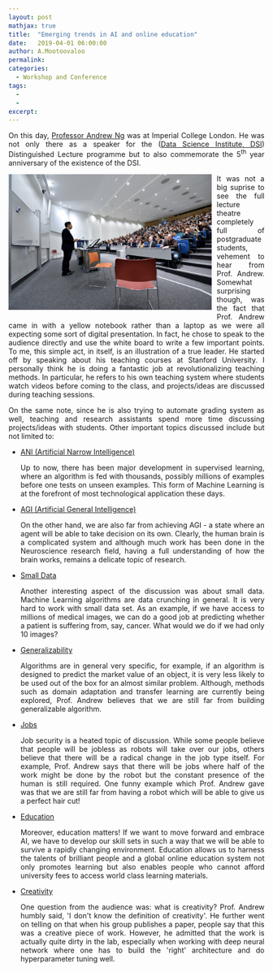 ```yaml
---
layout: post
mathjax: true
title:  "Emerging trends in AI and online education"
date:   2019-04-01 06:00:00
author: A.Mootoovaloo
permalink:
categories:
  - Workshop and Conference
tags:
  - 
  -
excerpt:
---
```


<p align="justify">On this day, <a href="https://www.coursera.org/instructor/andrewng">Professor Andrew Ng</a> was at Imperial College London. He was not only there as a speaker for the (<a href="https://www.imperial.ac.uk/data-science/">Data Science Institute, DSI</a>) Distinguished Lecture programme but to also commemorate the 5<sup>th</sup> year anniversary of the existence of the DSI.</p>

<img src="/images/andrew-ng.jpg" align="left" width = "400" style = "margin-right: 10px; margin-bottom: 10px"/>

<p align="justify">It was not a big suprise to see the full lecture theatre completely full of postgraduate students, vehement to hear from Prof. Andrew. Somewhat surprising though, was the fact that Prof. Andrew came in with a yellow notebook rather than a laptop as we were all expecting some sort of digital presentation. In fact, he chose to speak to the audience directly and use the white board to write a few important points. To me, this simple act, in itself, is an illustration of a true leader. He started off by speaking about his teaching courses at Stanford University. I personally think he is doing a fantastic job at revolutionalizing teaching methods. In particular, he refers to his own teaching system where students watch videos before coming to the class, and projects/ideas are discussed during teaching sessions. </p>

<p align="justify">	On the same note, since he is also trying to automate grading system as well, teaching and research assistants spend more time discussing projects/ideas with students. Other important topics discussed include but not limited to:</p>

<ul>
  
  <li><u>ANI (Artificial Narrow Intelligence)</u></li>
  <p align="justify">Up to now, there has been major development in supervised learning, where an algorithm is fed with thousands, possibly millions of examples before one tests on unseen examples. This form of Machine Learning is at the forefront of most technological application these days.</p>
  
  <li><u>AGI (Artificial General Intelligence)</u></li>
  <p align="justify">On the other hand, we are also far from achieving AGI - a state where an agent will be able to take decision on its own. Clearly, the human brain is a complicated system and although much work has been done in the Neuroscience research field, having a full understanding of how the brain works, remains a delicate topic of research.</p>
  
  <li><u>Small Data</u></li>
  <p align="justify">Another interesting aspect of the discussion was about small data. Machine Learning algorithms are data crunching in general. It is very hard to work with small data set. As an example, if we have access to millions of medical images, we can do a good job at predicting whether a patient is suffering from, say, cancer. What would we do if we had only 10 images?</p>
  
  <li><u>Generalizability</u></li>
  <p align="justify">Algorithms are in general very specific, for example, if an algorithm is designed to predict the market value of an object, it is very less likely to be used out of the box for an almost similar problem. Although, methods such as domain adaptation and transfer learning are currently being explored, Prof. Andrew believes that we are still far from building generalizable algorithm.</p>
   
  <li><u>Jobs</u></li>
  <p align="justify">Job security is a heated topic of discussion. While some people believe that people will be jobless as robots will take over our jobs, others believe that there will be a radical change in the job type itself. For example, Prof. Andrew says that there will be jobs where half of the work might be done by the robot but the constant presence of the human is still required. One funny example which Prof. Andrew gave was that we are still far from having a robot which will be able to give us a perfect hair cut!</p>

  <li><u>Education</u></li>
  <p align="justify">Moreover, education matters! If we want to move forward and embrace AI, we have to develop our skill sets in such a way that we will be able to survive a rapidly changing environment. Education allows us to harness the talents of brilliant people and a global online education system not only promotes learning but also enables people who cannot afford university fees to access world class learning materials.</p>
  
  <li><u>Creativity</u></li>
  <p align="justify">One question from the audience was: what is creativity? Prof. Andrew humbly said, 'I don't know the definition of creativity'. He further went on telling on that when his group publishes a paper, people say that this was a creative piece of work. However, he admitted that the work is actually quite dirty in the lab, especially when working with deep neural network where one has to build the 'right' architecture and do hyperparameter tuning well.</p>
</ul>


